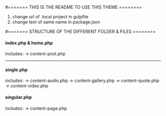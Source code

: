 #======= THIS IS THE README TO USE THIS THEME ========

1. change url of .local project in gulpfile
2. change text of same name in package.json


#======= STRUCTURE OF THE DIFFERENT FOLDER & FILES  ========

#### index.php & home.php

includes:
-> content-post.php

_____


#### single.php

includes:
-> content-audio.php
-> content-gallery.php
-> content-quote.php
-> content-video.php

#### singular.php

includes:
-> content-page.php




